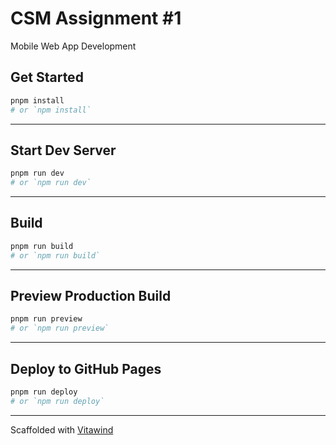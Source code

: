 # CSM Assignment #1

Mobile Web App Development

## Get Started

```bash
pnpm install
# or `npm install`
```

---

## Start Dev Server

```bash
pnpm run dev
# or `npm run dev`
```

---

## Build

```bash
pnpm run build
# or `npm run build`
```

---

## Preview Production Build

```bash
pnpm run preview
# or `npm run preview`
```

---

## Deploy to GitHub Pages

```bash
pnpm run deploy
# or `npm run deploy`
```

---

Scaffolded with [Vitawind](https://github.com/huibizhang/vitawind)